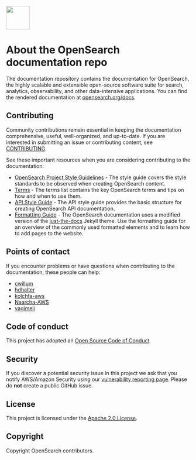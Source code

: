<img src="https://opensearch.org/assets/img/opensearch-logo-themed.svg" height="64px">

# About the OpenSearch documentation repo

The documentation repository contains the documentation for OpenSearch, the highly scalable and extensible open-source software suite for search, analytics, observability, and other data-intensive applications. You can find the rendered documentation at [opensearch.org/docs](https://opensearch.org/docs).


## Contributing

Community contributions remain essential in keeping the documentation comprehensive, useful, well-organized, and up-to-date. If you are interested in submitting an issue or contributing content, see [CONTRIBUTING](CONTRIBUTING.md). 

See these important resources when you are considering contributing to the documentation:  

- [OpenSearch Project Style Guidelines](STYLE_GUIDE.md) - The style guide covers the style standards to be observed when creating OpenSearch content.
- [Terms](TERMS.md) - The terms list contains the key OpenSearch terms and tips on how and when to use them.  
- [API Style Guide](API_STYLE_GUIDE.md) - The API style guide provides the basic structure for creating OpenSearch API documentation.
- [Formatting Guide](FORMATTING_GUIDE.md) - The OpenSearch documentation uses a modified version of the [just-the-docs](https://github.com/pmarsceill/just-the-docs) Jekyll theme. Use the formatting guide for an overview of the commonly used formatted elements and to learn how to add pages to the website.


## Points of contact

If you encounter problems or have questions when contributing to the documentation, these people can help:

- [cwillum](https://github.com/cwillum)
- [hdhalter](https://github.com/hdhalter)
- [kolchfa-aws](https://github.com/kolchfa-aws)
- [Naarcha-AWS](https://github.com/Naarcha-AWS)
- [vagimeli](https://github.com/vagimeli)


## Code of conduct

This project has adopted an [Open Source Code of Conduct](https://opensearch.org/codeofconduct.html).


## Security

If you discover a potential security issue in this project we ask that you notify AWS/Amazon Security using our [vulnerability reporting page](http://aws.amazon.com/security/vulnerability-reporting/). Please do **not** create a public GitHub issue.


## License

This project is licensed under the [Apache 2.0 License](LICENSE).


## Copyright

Copyright OpenSearch contributors.
